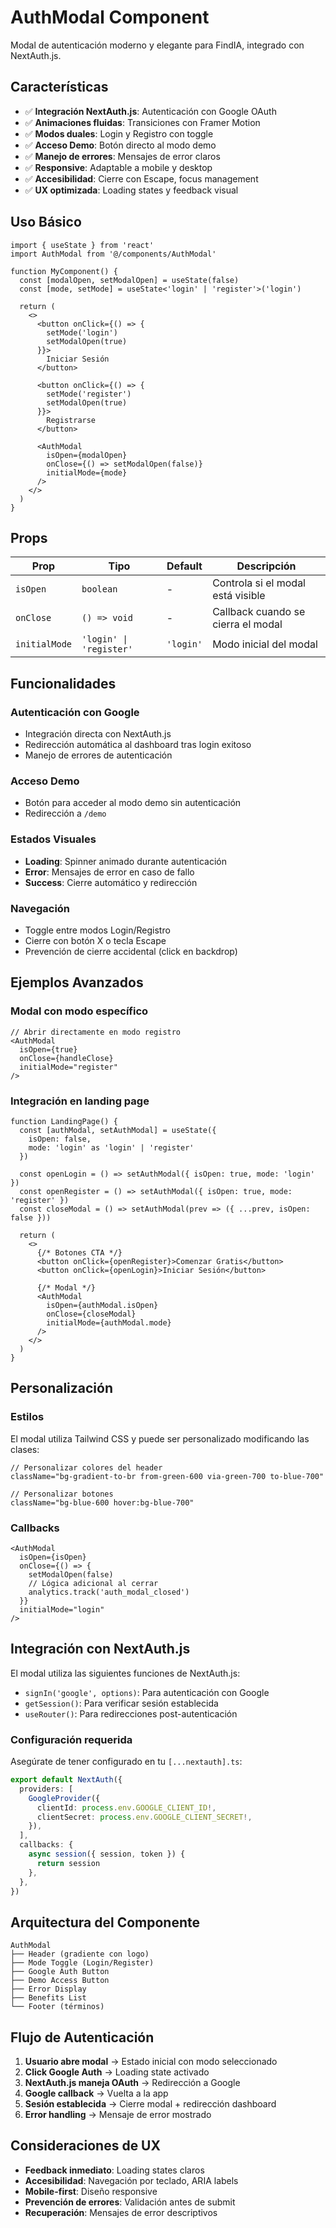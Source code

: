 # AuthModal Component

Modal de autenticación moderno y elegante para FindIA, integrado con NextAuth.js.

## Características

- ✅ **Integración NextAuth.js**: Autenticación con Google OAuth
- ✅ **Animaciones fluidas**: Transiciones con Framer Motion
- ✅ **Modos duales**: Login y Registro con toggle
- ✅ **Acceso Demo**: Botón directo al modo demo
- ✅ **Manejo de errores**: Mensajes de error claros
- ✅ **Responsive**: Adaptable a mobile y desktop
- ✅ **Accesibilidad**: Cierre con Escape, focus management
- ✅ **UX optimizada**: Loading states y feedback visual

## Uso Básico

```tsx
import { useState } from 'react'
import AuthModal from '@/components/AuthModal'

function MyComponent() {
  const [modalOpen, setModalOpen] = useState(false)
  const [mode, setMode] = useState<'login' | 'register'>('login')

  return (
    <>
      <button onClick={() => {
        setMode('login')
        setModalOpen(true)
      }}>
        Iniciar Sesión
      </button>

      <button onClick={() => {
        setMode('register')
        setModalOpen(true)
      }}>
        Registrarse
      </button>

      <AuthModal
        isOpen={modalOpen}
        onClose={() => setModalOpen(false)}
        initialMode={mode}
      />
    </>
  )
}
```

## Props

| Prop | Tipo | Default | Descripción |
|------|------|---------|-------------|
| `isOpen` | `boolean` | - | Controla si el modal está visible |
| `onClose` | `() => void` | - | Callback cuando se cierra el modal |
| `initialMode` | `'login' \| 'register'` | `'login'` | Modo inicial del modal |

## Funcionalidades

### Autenticación con Google
- Integración directa con NextAuth.js
- Redirección automática al dashboard tras login exitoso
- Manejo de errores de autenticación

### Acceso Demo
- Botón para acceder al modo demo sin autenticación
- Redirección a `/demo`

### Estados Visuales
- **Loading**: Spinner animado durante autenticación
- **Error**: Mensajes de error en caso de fallo
- **Success**: Cierre automático y redirección

### Navegación
- Toggle entre modos Login/Registro
- Cierre con botón X o tecla Escape
- Prevención de cierre accidental (click en backdrop)

## Ejemplos Avanzados

### Modal con modo específico
```tsx
// Abrir directamente en modo registro
<AuthModal
  isOpen={true}
  onClose={handleClose}
  initialMode="register"
/>
```

### Integración en landing page
```tsx
function LandingPage() {
  const [authModal, setAuthModal] = useState({
    isOpen: false,
    mode: 'login' as 'login' | 'register'
  })

  const openLogin = () => setAuthModal({ isOpen: true, mode: 'login' })
  const openRegister = () => setAuthModal({ isOpen: true, mode: 'register' })
  const closeModal = () => setAuthModal(prev => ({ ...prev, isOpen: false }))

  return (
    <>
      {/* Botones CTA */}
      <button onClick={openRegister}>Comenzar Gratis</button>
      <button onClick={openLogin}>Iniciar Sesión</button>

      {/* Modal */}
      <AuthModal
        isOpen={authModal.isOpen}
        onClose={closeModal}
        initialMode={authModal.mode}
      />
    </>
  )
}
```

## Personalización

### Estilos
El modal utiliza Tailwind CSS y puede ser personalizado modificando las clases:

```tsx
// Personalizar colores del header
className="bg-gradient-to-br from-green-600 via-green-700 to-blue-700"

// Personalizar botones
className="bg-blue-600 hover:bg-blue-700"
```

### Callbacks
```tsx
<AuthModal
  isOpen={isOpen}
  onClose={() => {
    setModalOpen(false)
    // Lógica adicional al cerrar
    analytics.track('auth_modal_closed')
  }}
  initialMode="login"
/>
```

## Integración con NextAuth.js

El modal utiliza las siguientes funciones de NextAuth.js:

- `signIn('google', options)`: Para autenticación con Google
- `getSession()`: Para verificar sesión establecida
- `useRouter()`: Para redirecciones post-autenticación

### Configuración requerida

Asegúrate de tener configurado en tu `[...nextauth].ts`:

```typescript
export default NextAuth({
  providers: [
    GoogleProvider({
      clientId: process.env.GOOGLE_CLIENT_ID!,
      clientSecret: process.env.GOOGLE_CLIENT_SECRET!,
    }),
  ],
  callbacks: {
    async session({ session, token }) {
      return session
    },
  },
})
```

## Arquitectura del Componente

```
AuthModal
├── Header (gradiente con logo)
├── Mode Toggle (Login/Register)
├── Google Auth Button
├── Demo Access Button
├── Error Display
├── Benefits List
└── Footer (términos)
```

## Flujo de Autenticación

1. **Usuario abre modal** → Estado inicial con modo seleccionado
2. **Click Google Auth** → Loading state activado
3. **NextAuth.js maneja OAuth** → Redirección a Google
4. **Google callback** → Vuelta a la app
5. **Sesión establecida** → Cierre modal + redirección dashboard
6. **Error handling** → Mensaje de error mostrado

## Consideraciones de UX

- **Feedback inmediato**: Loading states claros
- **Accesibilidad**: Navegación por teclado, ARIA labels
- **Mobile-first**: Diseño responsive
- **Prevención de errores**: Validación antes de submit
- **Recuperación**: Mensajes de error descriptivos
